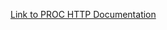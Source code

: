 [Link to PROC HTTP Documentation](https://documentation.sas.com/?cdcId=pgmsascdc&cdcVersion=default&docsetId=proc&docsetTarget=n0bdg5vmrpyi7jn1pbgbje2atoov.htm)
